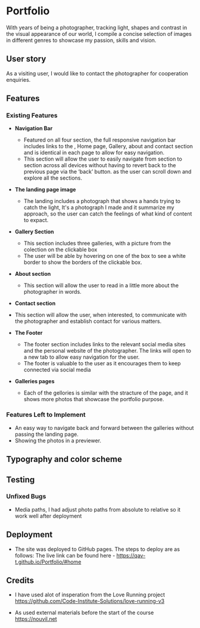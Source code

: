 # Portfolio

With years of being a photographer, tracking light, shapes and contrast in the visual appearance of our world, I compile a concise selection of images in different genres to showcase my passion, skills and vision.

<!-- ![Responsice Mockup] -->

## User story

As a visiting user, I would like to contact the photographer for cooperation enquiries.

## Features 

### Existing Features

- __Navigation Bar__

  - Featured on all four section, the full responsive navigation bar includes links to the , Home page, Gallery, about and contact section and is identical in each page to allow for easy navigation.
  - This section will allow the user to easily navigate from section to section across all devices without having to revert back to the previous page via the ‘back’ button. as the user can scroll down and explore all the sections. 

<!-- ![Nav Bar](https://github.com/lucyrush/readme-template/blob/master/media/love_running_nav.png) -->

- __The landing page image__

  - The landing includes a photograph that shows a hands trying to catch the light, It's a photograph I made and it summarize my approach, so the user can catch the feelings of what kind of content to expact.

<!-- ![Landing Page](https://github.com/lucyrush/readme-template/blob/master/media/love_running_landing.png) -->

- __Gallery Section__

  - This section includes three galleries, with a picture from the colection on the clickable box 
  - The user will be able by hovering on one of the box to see a white border to show the borders of the clickable box.
<!-- ![Club Ethos](https://github.com/lucyrush/readme-template/blob/master/media/love_running_ethos.png) -->

- __About section__

  - This section will allow the user to read in a little more about the photographer in words. 

<!-- ![Meetup Times](https://github.com/lucyrush/readme-template/blob/master/media/love_running_times.png) -->


- __Contact section__

- This section will allow the user, when interested, to communicate with the photographer and establish contact for various matters.

- __The Footer__ 

  - The footer section includes links to the relevant social media sites and the personal website of the photographer. The links will open to a new tab to allow easy navigation for the user. 
  - The footer is valuable to the user as it encourages them to keep connected via social media

<!-- ![Footer](https://github.com/lucyrush/readme-template/blob/master/media/love_running_footer.png) -->

- __Galleries pages__

  - Each of the gellories is similar with the stracture of the page, and it shows more photos that showcase the portfolio purpose.   
 
<!-- ![Gallery](https://github.com/lucyrush/readme-template/blob/master/media/love_running_gallery.png) -->


### Features Left to Implement

- An easy way to navigate back and forward between the galleries without passing the landing page.
- Showing the photos in a previewer.

 ## Typography and color scheme

## Testing 

<!-- In this section, you need to convince the assessor that you have conducted enough testing to legitimately believe that the site works well. Essentially, in this part you will want to go over all of your project’s features and ensure that they all work as intended, with the project providing an easy and straightforward way for the users to achieve their goals.

In addition, you should mention in this section how your project looks and works on different browsers and screen sizes.

You should also mention in this section any interesting bugs or problems you discovered during your testing, even if you haven't addressed them yet.

If this section grows too long, you may want to split it off into a separate file and link to it from here.


### Validator Testing 

- HTML
  - No errors were returned when passing through the official [W3C validator](https://validator.w3.org/nu/?doc=https%3A%2F%2Fcode-institute-org.github.io%2Flove-running-2.0%2Findex.html)
- CSS
  - No errors were found when passing through the official [(Jigsaw) validator](https://jigsaw.w3.org/css-validator/validator?uri=https%3A%2F%2Fvalidator.w3.org%2Fnu%2F%3Fdoc%3Dhttps%253A%252F%252Fcode-institute-org.github.io%252Flove-running-2.0%252Findex.html&profile=css3svg&usermedium=all&warning=1&vextwarning=&lang=en#css) -->

### Unfixed Bugs

- Media paths, I had adjust photo paths from absolute to relative so it work well after deployment 

## Deployment
 
- The site was deployed to GitHub pages. The steps to deploy are as follows:
The live link can be found here - https://qav-t.github.io/Portfolio/#home

## Credits 

- I have used alot of insperation from the Love Running project
https://github.com/Code-Institute-Solutions/love-running-v3

- As used external materials before the start of the course 
https://nouvil.net

